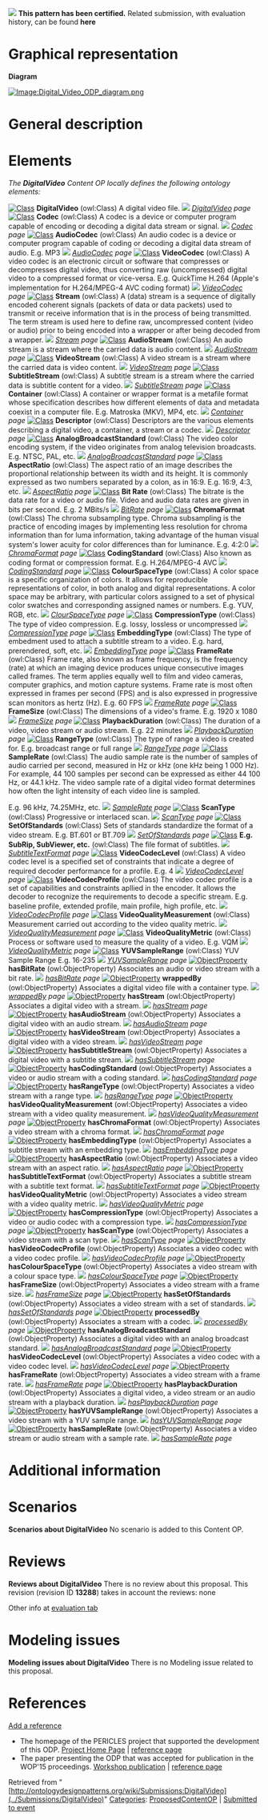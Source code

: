[![](../images/thumb/b/b5/Certified.png/70px-Certified.png)](../Image/Certified.png "Certified.png") __This pattern has been certified.__
Related submission, with evaluation history, can be found __here__





#  Graphical representation


__Diagram__




[![Image:Digital_Video_ODP_diagram.png](../images/6/6a/Digital_Video_ODP_diagram.png)](../Image/Digital_Video_ODP_diagram.png "Image:Digital_Video_ODP_diagram.png")




#  General description


  




#  Elements


_The __DigitalVideo__ Content OP locally defines the following ontology elements:_



[![Class](../images/thumb/2/27/Class.gif/20px-Class.gif)](../Image/Class.gif "Class") __DigitalVideo__ (owl:Class) A digital video file. 
 [![](../images/thumb/8/87/ArrowRight.gif/11px-ArrowRight.gif)](../Image/ArrowRight.gif "ArrowRight.gif") _[DigitalVideo](../Submissions/DigitalVideo/DigitalVideo "Submissions:DigitalVideo/DigitalVideo") page_
[![Class](../images/thumb/2/27/Class.gif/20px-Class.gif)](../Image/Class.gif "Class") __Codec__ (owl:Class) A codec is a device or computer program capable of encoding or decoding a digital data stream or signal. 
 [![](../images/thumb/8/87/ArrowRight.gif/11px-ArrowRight.gif)](../Image/ArrowRight.gif "ArrowRight.gif") _[Codec](../Submissions/DigitalVideo/Codec "Submissions:DigitalVideo/Codec") page_
[![Class](../images/thumb/2/27/Class.gif/20px-Class.gif)](../Image/Class.gif "Class") __AudioCodec__ (owl:Class) An audio codec is a device or computer program capable of coding or decoding a digital data stream of audio. 
E.g. MP3 [![](../images/thumb/8/87/ArrowRight.gif/11px-ArrowRight.gif)](../Image/ArrowRight.gif "ArrowRight.gif") _[AudioCodec](../Submissions/DigitalVideo/AudioCodec "Submissions:DigitalVideo/AudioCodec") page_
[![Class](../images/thumb/2/27/Class.gif/20px-Class.gif)](../Image/Class.gif "Class") __VideoCodec__ (owl:Class) A video codec is an electronic circuit or software that compresses or decompresses digital video, thus converting raw (uncompressed) digital video to a compressed format or vice-versa. 
E.g. QuickTime H.264 (Apple's implementation for H.264/MPEG-4 AVC coding format) [![](../images/thumb/8/87/ArrowRight.gif/11px-ArrowRight.gif)](../Image/ArrowRight.gif "ArrowRight.gif") _[VideoCodec](../Submissions/DigitalVideo/VideoCodec "Submissions:DigitalVideo/VideoCodec") page_
[![Class](../images/thumb/2/27/Class.gif/20px-Class.gif)](../Image/Class.gif "Class") __Stream__ (owl:Class) A (data) stream is a sequence of digitally encoded coherent signals (packets of data or data packets) used to transmit or receive information that is in the process of being transmitted. The term stream is used here to define raw, uncompressed content (video or audio) prior to being encoded into a wrapper or after being decoded from a wrapper. 
 [![](../images/thumb/8/87/ArrowRight.gif/11px-ArrowRight.gif)](../Image/ArrowRight.gif "ArrowRight.gif") _[Stream](../Submissions/DigitalVideo/Stream "Submissions:DigitalVideo/Stream") page_
[![Class](../images/thumb/2/27/Class.gif/20px-Class.gif)](../Image/Class.gif "Class") __AudioStream__ (owl:Class) An audio stream is a stream where the carried data is audio content. 
 [![](../images/thumb/8/87/ArrowRight.gif/11px-ArrowRight.gif)](../Image/ArrowRight.gif "ArrowRight.gif") _[AudioStream](../Submissions/DigitalVideo/AudioStream "Submissions:DigitalVideo/AudioStream") page_
[![Class](../images/thumb/2/27/Class.gif/20px-Class.gif)](../Image/Class.gif "Class") __VideoStream__ (owl:Class) A video stream is a stream where the carried data is video content. 
 [![](../images/thumb/8/87/ArrowRight.gif/11px-ArrowRight.gif)](../Image/ArrowRight.gif "ArrowRight.gif") _[VideoStream](../Submissions/DigitalVideo/VideoStream "Submissions:DigitalVideo/VideoStream") page_
[![Class](../images/thumb/2/27/Class.gif/20px-Class.gif)](../Image/Class.gif "Class") __SubtitleStream__ (owl:Class) A subtitle stream is a stream where the carried data is subtitle content for a video. 
 [![](../images/thumb/8/87/ArrowRight.gif/11px-ArrowRight.gif)](../Image/ArrowRight.gif "ArrowRight.gif") _[SubtitleStream](../Submissions/DigitalVideo/SubtitleStream "Submissions:DigitalVideo/SubtitleStream") page_
[![Class](../images/thumb/2/27/Class.gif/20px-Class.gif)](../Image/Class.gif "Class") __Container__ (owl:Class) A container or wrapper format is a metafile format whose specification describes how different elements of data and metadata coexist in a computer file. 
E.g. Matroska (MKV), MP4, etc. [![](../images/thumb/8/87/ArrowRight.gif/11px-ArrowRight.gif)](../Image/ArrowRight.gif "ArrowRight.gif") _[Container](../Submissions/DigitalVideo/Container "Submissions:DigitalVideo/Container") page_
[![Class](../images/thumb/2/27/Class.gif/20px-Class.gif)](../Image/Class.gif "Class") __Descriptor__ (owl:Class) Descriptors are the various elements describing a digital video, a container, a stream or a codec. 
 [![](../images/thumb/8/87/ArrowRight.gif/11px-ArrowRight.gif)](../Image/ArrowRight.gif "ArrowRight.gif") _[Descriptor](../Submissions/DigitalVideo/Descriptor "Submissions:DigitalVideo/Descriptor") page_
[![Class](../images/thumb/2/27/Class.gif/20px-Class.gif)](../Image/Class.gif "Class") __AnalogBroadcastStandard__ (owl:Class) The video color encoding system, if the video originates from analog television broadcasts. 
E.g. NTSC, PAL, etc. [![](../images/thumb/8/87/ArrowRight.gif/11px-ArrowRight.gif)](../Image/ArrowRight.gif "ArrowRight.gif") _[AnalogBroadcastStandard](../Submissions/DigitalVideo/AnalogBroadcastStandard "Submissions:DigitalVideo/AnalogBroadcastStandard") page_
[![Class](../images/thumb/2/27/Class.gif/20px-Class.gif)](../Image/Class.gif "Class") __AspectRatio__ (owl:Class) The aspect ratio of an image describes the proportional relationship between its width and its height. It is commonly expressed as two numbers separated by a colon, as in 16:9. 
E.g. 16:9, 4:3, etc. [![](../images/thumb/8/87/ArrowRight.gif/11px-ArrowRight.gif)](../Image/ArrowRight.gif "ArrowRight.gif") _[AspectRatio](../Submissions/DigitalVideo/AspectRatio "Submissions:DigitalVideo/AspectRatio") page_
[![Class](../images/thumb/2/27/Class.gif/20px-Class.gif)](../Image/Class.gif "Class") __Bit Rate__ (owl:Class) The bitrate is the data rate for a video or audio file. Video and audio data rates are given in bits per second. 
E.g. 2 MBits/s [![](../images/thumb/8/87/ArrowRight.gif/11px-ArrowRight.gif)](../Image/ArrowRight.gif "ArrowRight.gif") _[BitRate](../Submissions/DigitalVideo/BitRate "Submissions:DigitalVideo/BitRate") page_
[![Class](../images/thumb/2/27/Class.gif/20px-Class.gif)](../Image/Class.gif "Class") __ChromaFormat__ (owl:Class) The chroma subsampling type. Chroma subsampling is the practice of encoding images by implementing less resolution for chroma information than for luma information, taking advantage of the human visual system's lower acuity for color differences than for luminance. 
E.g. 4:2:0 [![](../images/thumb/8/87/ArrowRight.gif/11px-ArrowRight.gif)](../Image/ArrowRight.gif "ArrowRight.gif") _[ChromaFormat](../Submissions/DigitalVideo/ChromaFormat "Submissions:DigitalVideo/ChromaFormat") page_
[![Class](../images/thumb/2/27/Class.gif/20px-Class.gif)](../Image/Class.gif "Class") __CodingStandard__ (owl:Class) Also known as coding format or compression format. 
E.g. H.264/MPEG-4 AVC [![](../images/thumb/8/87/ArrowRight.gif/11px-ArrowRight.gif)](../Image/ArrowRight.gif "ArrowRight.gif") _[CodingStandard](../Submissions/DigitalVideo/CodingStandard "Submissions:DigitalVideo/CodingStandard") page_
[![Class](../images/thumb/2/27/Class.gif/20px-Class.gif)](../Image/Class.gif "Class") __ColourSpaceType__ (owl:Class) A color space is a specific organization of colors. It allows for reproducible representations of color, in both analog and digital representations. A color space may be arbitrary, with particular colors assigned to a set of physical color swatches and corresponding assigned names or numbers. 
E.g. YUV, RGB, etc. [![](../images/thumb/8/87/ArrowRight.gif/11px-ArrowRight.gif)](../Image/ArrowRight.gif "ArrowRight.gif") _[ClourSpaceType](../Submissions/DigitalVideo/ClourSpaceType "Submissions:DigitalVideo/ClourSpaceType") page_
[![Class](../images/thumb/2/27/Class.gif/20px-Class.gif)](../Image/Class.gif "Class") __CompressionType__ (owl:Class) The type of video compression. 
E.g. lossy, lossless or uncompressed [![](../images/thumb/8/87/ArrowRight.gif/11px-ArrowRight.gif)](../Image/ArrowRight.gif "ArrowRight.gif") _[CompressionType](../Submissions/DigitalVideo/CompressionType "Submissions:DigitalVideo/CompressionType") page_
[![Class](../images/thumb/2/27/Class.gif/20px-Class.gif)](../Image/Class.gif "Class") __EmbeddingType__ (owl:Class) The type of embedment used to attach a subtitle stream to a video. 
E.g. hard, prerendered, soft, etc. [![](../images/thumb/8/87/ArrowRight.gif/11px-ArrowRight.gif)](../Image/ArrowRight.gif "ArrowRight.gif") _[EmbeddingType](../Submissions/DigitalVideo/EmbeddingType "Submissions:DigitalVideo/EmbeddingType") page_
[![Class](../images/thumb/2/27/Class.gif/20px-Class.gif)](../Image/Class.gif "Class") __FrameRate__ (owl:Class) Frame rate, also known as frame frequency, is the frequency (rate) at which an imaging device produces unique consecutive images called frames. The term applies equally well to film and video cameras, computer graphics, and motion capture systems. Frame rate is most often expressed in frames per second (FPS) and is also expressed in progressive scan monitors as hertz (Hz). 
E.g. 60 FPS [![](../images/thumb/8/87/ArrowRight.gif/11px-ArrowRight.gif)](../Image/ArrowRight.gif "ArrowRight.gif") _[FrameRate](../Submissions/DigitalVideo/FrameRate "Submissions:DigitalVideo/FrameRate") page_
[![Class](../images/thumb/2/27/Class.gif/20px-Class.gif)](../Image/Class.gif "Class") __FrameSize__ (owl:Class) The dimensions of a video's frame. 
E.g. 1920 x 1080 [![](../images/thumb/8/87/ArrowRight.gif/11px-ArrowRight.gif)](../Image/ArrowRight.gif "ArrowRight.gif") _[FrameSize](../Submissions/DigitalVideo/FrameSize "Submissions:DigitalVideo/FrameSize") page_
[![Class](../images/thumb/2/27/Class.gif/20px-Class.gif)](../Image/Class.gif "Class") __PlaybackDuration__ (owl:Class) The duration of a video, video stream or audio stream. 
E.g. 22 minutes [![](../images/thumb/8/87/ArrowRight.gif/11px-ArrowRight.gif)](../Image/ArrowRight.gif "ArrowRight.gif") _[PlaybackDuration](../Submissions/DigitalVideo/PlaybackDuration "Submissions:DigitalVideo/PlaybackDuration") page_
[![Class](../images/thumb/2/27/Class.gif/20px-Class.gif)](../Image/Class.gif "Class") __RangeType__ (owl:Class) The type of range a video is created for. 
E.g. broadcast range or full range [![](../images/thumb/8/87/ArrowRight.gif/11px-ArrowRight.gif)](../Image/ArrowRight.gif "ArrowRight.gif") _[RangeType](../Submissions/DigitalVideo/RangeType "Submissions:DigitalVideo/RangeType") page_
[![Class](../images/thumb/2/27/Class.gif/20px-Class.gif)](../Image/Class.gif "Class") __SampleRate__ (owl:Class) The audio sample rate is the number of samples of audio carried per second, measured in Hz or kHz (one kHz being 1 000 Hz). For example, 44 100 samples per second can be expressed as either 44 100 Hz, or 44.1 kHz.
The video sample rate of a digital video format determines how often the light intensity of each video line is sampled. 



E.g. 96 kHz, 74.25MHz, etc. [![](../images/thumb/8/87/ArrowRight.gif/11px-ArrowRight.gif)](../Image/ArrowRight.gif "ArrowRight.gif") _[SampleRate](../Submissions/DigitalVideo/SampleRate "Submissions:DigitalVideo/SampleRate") page_
[![Class](../images/thumb/2/27/Class.gif/20px-Class.gif)](../Image/Class.gif "Class") __ScanType__ (owl:Class) Progressive or interlaced scan. 
 [![](../images/thumb/8/87/ArrowRight.gif/11px-ArrowRight.gif)](../Image/ArrowRight.gif "ArrowRight.gif") _[ScanType](../Submissions/DigitalVideo/ScanType "Submissions:DigitalVideo/ScanType") page_
[![Class](../images/thumb/2/27/Class.gif/20px-Class.gif)](../Image/Class.gif "Class") __SetOfStandards__ (owl:Class) Sets of standards standardize the format of a video stream. 
E.g. BT.601 or BT.709 [![](../images/thumb/8/87/ArrowRight.gif/11px-ArrowRight.gif)](../Image/ArrowRight.gif "ArrowRight.gif") _[SetOfStandards](../Submissions/DigitalVideo/SetOfStandards "Submissions:DigitalVideo/SetOfStandards") page_
[![Class](../images/thumb/2/27/Class.gif/20px-Class.gif)](../Image/Class.gif "Class") __E.g. SubRip, SubViewer, etc.__ (owl:Class) The file format of subtitles. 
 [![](../images/thumb/8/87/ArrowRight.gif/11px-ArrowRight.gif)](../Image/ArrowRight.gif "ArrowRight.gif") _[SubtitleTextFormat](../Submissions/DigitalVideo/SubtitleTextFormat "Submissions:DigitalVideo/SubtitleTextFormat") page_
[![Class](../images/thumb/2/27/Class.gif/20px-Class.gif)](../Image/Class.gif "Class") __VideoCodecLevel__ (owl:Class) A video codec level is a specified set of constraints that indicate a degree of required decoder performance for a profile. 
E.g. 4 [![](../images/thumb/8/87/ArrowRight.gif/11px-ArrowRight.gif)](../Image/ArrowRight.gif "ArrowRight.gif") _[VideoCodecLevel](../Submissions/DigitalVideo/VideoCodecLevel "Submissions:DigitalVideo/VideoCodecLevel") page_
[![Class](../images/thumb/2/27/Class.gif/20px-Class.gif)](../Image/Class.gif "Class") __VideoCodecProfile__ (owl:Class) The video codec profile is a set of capabilities and constraints apllied in the encoder. It allows the decoder to recognize the requirements to decode a specific stream. 
E.g. baseline profile, extended profile, main profile, high profile, etc. [![](../images/thumb/8/87/ArrowRight.gif/11px-ArrowRight.gif)](../Image/ArrowRight.gif "ArrowRight.gif") _[VideoCodecProfile](../Submissions/DigitalVideo/VideoCodecProfile "Submissions:DigitalVideo/VideoCodecProfile") page_
[![Class](../images/thumb/2/27/Class.gif/20px-Class.gif)](../Image/Class.gif "Class") __VideoQualityMeasurement__ (owl:Class) Measurement carried out according to the video quality metric. 
 [![](../images/thumb/8/87/ArrowRight.gif/11px-ArrowRight.gif)](../Image/ArrowRight.gif "ArrowRight.gif") _[VideoQualityMeasurement](../Submissions/DigitalVideo/VideoQualityMeasurement "Submissions:DigitalVideo/VideoQualityMeasurement") page_
[![Class](../images/thumb/2/27/Class.gif/20px-Class.gif)](../Image/Class.gif "Class") __VideoQualityMetric__ (owl:Class) Process or software used to measure the quality of a video. 
E.g. VQM [![](../images/thumb/8/87/ArrowRight.gif/11px-ArrowRight.gif)](../Image/ArrowRight.gif "ArrowRight.gif") _[VideoQualityMetric](../Submissions/DigitalVideo/VideoQualityMetric "Submissions:DigitalVideo/VideoQualityMetric") page_
[![Class](../images/thumb/2/27/Class.gif/20px-Class.gif)](../Image/Class.gif "Class") __YUVSampleRange__ (owl:Class) YUV Sample Range 
E.g. 16-235 [![](../images/thumb/8/87/ArrowRight.gif/11px-ArrowRight.gif)](../Image/ArrowRight.gif "ArrowRight.gif") _[YUVSampleRange](../Submissions/DigitalVideo/YUVSampleRange "Submissions:DigitalVideo/YUVSampleRange") page_
[![ObjectProperty](../images/thumb/c/c3/ObjectProperty.gif/20px-ObjectProperty.gif)](../Image/ObjectProperty.gif "ObjectProperty") __hasBitRate__ (owl:ObjectProperty) Associates an audio or video stream with a bit rate. 
 [![](../images/thumb/8/87/ArrowRight.gif/11px-ArrowRight.gif)](../Image/ArrowRight.gif "ArrowRight.gif") _[hasBitRate](../Submissions/DigitalVideo/hasBitRate "Submissions:DigitalVideo/hasBitRate") page_
[![ObjectProperty](../images/thumb/c/c3/ObjectProperty.gif/20px-ObjectProperty.gif)](../Image/ObjectProperty.gif "ObjectProperty") __wrappedBy__ (owl:ObjectProperty) Associates a digital video file with a container type. 
 [![](../images/thumb/8/87/ArrowRight.gif/11px-ArrowRight.gif)](../Image/ArrowRight.gif "ArrowRight.gif") _[wrappedBy](../Submissions/DigitalVideo/wrappedBy "Submissions:DigitalVideo/wrappedBy") page_
[![ObjectProperty](../images/thumb/c/c3/ObjectProperty.gif/20px-ObjectProperty.gif)](../Image/ObjectProperty.gif "ObjectProperty") __hasStream__ (owl:ObjectProperty) Associates a digital video with a stream. 
 [![](../images/thumb/8/87/ArrowRight.gif/11px-ArrowRight.gif)](../Image/ArrowRight.gif "ArrowRight.gif") _[hasStream](../Submissions/DigitalVideo/hasStream "Submissions:DigitalVideo/hasStream") page_
[![ObjectProperty](../images/thumb/c/c3/ObjectProperty.gif/20px-ObjectProperty.gif)](../Image/ObjectProperty.gif "ObjectProperty") __hasAudioStream__ (owl:ObjectProperty) Associates a digital video with an audio stream. 
 [![](../images/thumb/8/87/ArrowRight.gif/11px-ArrowRight.gif)](../Image/ArrowRight.gif "ArrowRight.gif") _[hasAudioStream](../Submissions/DigitalVideo/hasAudioStream "Submissions:DigitalVideo/hasAudioStream") page_
[![ObjectProperty](../images/thumb/c/c3/ObjectProperty.gif/20px-ObjectProperty.gif)](../Image/ObjectProperty.gif "ObjectProperty") __hasVideoStream__ (owl:ObjectProperty) Associates a digital video with a video stream. 
 [![](../images/thumb/8/87/ArrowRight.gif/11px-ArrowRight.gif)](../Image/ArrowRight.gif "ArrowRight.gif") _[hasVideoStream](../Submissions/DigitalVideo/hasVideoStream "Submissions:DigitalVideo/hasVideoStream") page_
[![ObjectProperty](../images/thumb/c/c3/ObjectProperty.gif/20px-ObjectProperty.gif)](../Image/ObjectProperty.gif "ObjectProperty") __hasSubtitleStream__ (owl:ObjectProperty) Associates a digital video with a subtitle stream. 
 [![](../images/thumb/8/87/ArrowRight.gif/11px-ArrowRight.gif)](../Image/ArrowRight.gif "ArrowRight.gif") _[hasSubtitleStream](../Submissions/DigitalVideo/hasSubtitleStream "Submissions:DigitalVideo/hasSubtitleStream") page_
[![ObjectProperty](../images/thumb/c/c3/ObjectProperty.gif/20px-ObjectProperty.gif)](../Image/ObjectProperty.gif "ObjectProperty") __hasCodingStandard__ (owl:ObjectProperty) Associates a video or audio stream with a coding standard. 
 [![](../images/thumb/8/87/ArrowRight.gif/11px-ArrowRight.gif)](../Image/ArrowRight.gif "ArrowRight.gif") _[hasCodingStandard](../Submissions/DigitalVideo/hasCodingStandard "Submissions:DigitalVideo/hasCodingStandard") page_
[![ObjectProperty](../images/thumb/c/c3/ObjectProperty.gif/20px-ObjectProperty.gif)](../Image/ObjectProperty.gif "ObjectProperty") __hasRangeType__ (owl:ObjectProperty) Associates a video stream with a range type. 
 [![](../images/thumb/8/87/ArrowRight.gif/11px-ArrowRight.gif)](../Image/ArrowRight.gif "ArrowRight.gif") _[hasRangeType](../Submissions/DigitalVideo/hasRangeType "Submissions:DigitalVideo/hasRangeType") page_
[![ObjectProperty](../images/thumb/c/c3/ObjectProperty.gif/20px-ObjectProperty.gif)](../Image/ObjectProperty.gif "ObjectProperty") __hasVideoQualityMeasurement__ (owl:ObjectProperty) Associates a video stream with a video quality measurement. 
 [![](../images/thumb/8/87/ArrowRight.gif/11px-ArrowRight.gif)](../Image/ArrowRight.gif "ArrowRight.gif") _[hasVideoQualityMeasurement](../Submissions/DigitalVideo/hasVideoQualityMeasurement "Submissions:DigitalVideo/hasVideoQualityMeasurement") page_
[![ObjectProperty](../images/thumb/c/c3/ObjectProperty.gif/20px-ObjectProperty.gif)](../Image/ObjectProperty.gif "ObjectProperty") __hasChromaFormat__ (owl:ObjectProperty) Associates a video stream with a chroma format. 
 [![](../images/thumb/8/87/ArrowRight.gif/11px-ArrowRight.gif)](../Image/ArrowRight.gif "ArrowRight.gif") _[hasChromaFormat](../Submissions/DigitalVideo/hasChromaFormat "Submissions:DigitalVideo/hasChromaFormat") page_
[![ObjectProperty](../images/thumb/c/c3/ObjectProperty.gif/20px-ObjectProperty.gif)](../Image/ObjectProperty.gif "ObjectProperty") __hasEmbeddingType__ (owl:ObjectProperty) Associates a subtitle stream with an embedding type. 
 [![](../images/thumb/8/87/ArrowRight.gif/11px-ArrowRight.gif)](../Image/ArrowRight.gif "ArrowRight.gif") _[hasEmbeddingType](../Submissions/DigitalVideo/hasEmbeddingType "Submissions:DigitalVideo/hasEmbeddingType") page_
[![ObjectProperty](../images/thumb/c/c3/ObjectProperty.gif/20px-ObjectProperty.gif)](../Image/ObjectProperty.gif "ObjectProperty") __hasAspectRatio__ (owl:ObjectProperty) Associates a video stream with an aspect ratio. 
 [![](../images/thumb/8/87/ArrowRight.gif/11px-ArrowRight.gif)](../Image/ArrowRight.gif "ArrowRight.gif") _[hasAspectRatio](../Submissions/DigitalVideo/hasAspectRatio "Submissions:DigitalVideo/hasAspectRatio") page_
[![ObjectProperty](../images/thumb/c/c3/ObjectProperty.gif/20px-ObjectProperty.gif)](../Image/ObjectProperty.gif "ObjectProperty") __hasSubtitleTextFormat__ (owl:ObjectProperty) Associates a subtitle stream with a subtitle text format. 
 [![](../images/thumb/8/87/ArrowRight.gif/11px-ArrowRight.gif)](../Image/ArrowRight.gif "ArrowRight.gif") _[hasSubtitleTextFormat](../Submissions/DigitalVideo/hasSubtitleTextFormat "Submissions:DigitalVideo/hasSubtitleTextFormat") page_
[![ObjectProperty](../images/thumb/c/c3/ObjectProperty.gif/20px-ObjectProperty.gif)](../Image/ObjectProperty.gif "ObjectProperty") __hasVideoQualityMetric__ (owl:ObjectProperty) Associates a video stream with a video quality metric. 
 [![](../images/thumb/8/87/ArrowRight.gif/11px-ArrowRight.gif)](../Image/ArrowRight.gif "ArrowRight.gif") _[hasVideoQualityMetric](../Submissions/DigitalVideo/hasVideoQualityMetric "Submissions:DigitalVideo/hasVideoQualityMetric") page_
[![ObjectProperty](../images/thumb/c/c3/ObjectProperty.gif/20px-ObjectProperty.gif)](../Image/ObjectProperty.gif "ObjectProperty") __hasCompressionType__ (owl:ObjectProperty) Associates a video or audio codec with a compression type. 
 [![](../images/thumb/8/87/ArrowRight.gif/11px-ArrowRight.gif)](../Image/ArrowRight.gif "ArrowRight.gif") _[hasCompressionType](../Submissions/DigitalVideo/hasCompressionType "Submissions:DigitalVideo/hasCompressionType") page_
[![ObjectProperty](../images/thumb/c/c3/ObjectProperty.gif/20px-ObjectProperty.gif)](../Image/ObjectProperty.gif "ObjectProperty") __hasScanType__ (owl:ObjectProperty) Associates a video stream with a scan type. 
 [![](../images/thumb/8/87/ArrowRight.gif/11px-ArrowRight.gif)](../Image/ArrowRight.gif "ArrowRight.gif") _[hasScanType](../Submissions/DigitalVideo/hasScanType "Submissions:DigitalVideo/hasScanType") page_
[![ObjectProperty](../images/thumb/c/c3/ObjectProperty.gif/20px-ObjectProperty.gif)](../Image/ObjectProperty.gif "ObjectProperty") __hasVideoCodecProfile__ (owl:ObjectProperty) Associates a video codec with a video codec profile. 
 [![](../images/thumb/8/87/ArrowRight.gif/11px-ArrowRight.gif)](../Image/ArrowRight.gif "ArrowRight.gif") _[hasVideoCodecProfile](../Submissions/DigitalVideo/hasVideoCodecProfile "Submissions:DigitalVideo/hasVideoCodecProfile") page_
[![ObjectProperty](../images/thumb/c/c3/ObjectProperty.gif/20px-ObjectProperty.gif)](../Image/ObjectProperty.gif "ObjectProperty") __hasColourSpaceType__ (owl:ObjectProperty) Associates a video stream with a colour space type. 
 [![](../images/thumb/8/87/ArrowRight.gif/11px-ArrowRight.gif)](../Image/ArrowRight.gif "ArrowRight.gif") _[hasColourSpaceType](../Submissions/DigitalVideo/hasColourSpaceType "Submissions:DigitalVideo/hasColourSpaceType") page_
[![ObjectProperty](../images/thumb/c/c3/ObjectProperty.gif/20px-ObjectProperty.gif)](../Image/ObjectProperty.gif "ObjectProperty") __hasFrameSize__ (owl:ObjectProperty) Associates a video stream with a frame size. 
 [![](../images/thumb/8/87/ArrowRight.gif/11px-ArrowRight.gif)](../Image/ArrowRight.gif "ArrowRight.gif") _[hasFrameSize](../Submissions/DigitalVideo/hasFrameSize "Submissions:DigitalVideo/hasFrameSize") page_
[![ObjectProperty](../images/thumb/c/c3/ObjectProperty.gif/20px-ObjectProperty.gif)](../Image/ObjectProperty.gif "ObjectProperty") __hasSetOfStandards__ (owl:ObjectProperty) Associates a video stream with a set of standards. 
 [![](../images/thumb/8/87/ArrowRight.gif/11px-ArrowRight.gif)](../Image/ArrowRight.gif "ArrowRight.gif") _[hasSetOfStandards](../Submissions/DigitalVideo/hasSetOfStandards "Submissions:DigitalVideo/hasSetOfStandards") page_
[![ObjectProperty](../images/thumb/c/c3/ObjectProperty.gif/20px-ObjectProperty.gif)](../Image/ObjectProperty.gif "ObjectProperty") __processedBy__ (owl:ObjectProperty) Associates a stream with a codec. 
 [![](../images/thumb/8/87/ArrowRight.gif/11px-ArrowRight.gif)](../Image/ArrowRight.gif "ArrowRight.gif") _[processedBy](../Submissions/DigitalVideo/processedBy "Submissions:DigitalVideo/processedBy") page_
[![ObjectProperty](../images/thumb/c/c3/ObjectProperty.gif/20px-ObjectProperty.gif)](../Image/ObjectProperty.gif "ObjectProperty") __hasAnalogBroadcastStandard__ (owl:ObjectProperty) Associates a digital video with an analog broadcast standard. 
 [![](../images/thumb/8/87/ArrowRight.gif/11px-ArrowRight.gif)](../Image/ArrowRight.gif "ArrowRight.gif") _[hasAnalogBroadcastStandard](../Submissions/DigitalVideo/hasAnalogBroadcastStandard "Submissions:DigitalVideo/hasAnalogBroadcastStandard") page_
[![ObjectProperty](../images/thumb/c/c3/ObjectProperty.gif/20px-ObjectProperty.gif)](../Image/ObjectProperty.gif "ObjectProperty") __hasVideoCodecLevel__ (owl:ObjectProperty) Associates a video codec with a video codec level. 
 [![](../images/thumb/8/87/ArrowRight.gif/11px-ArrowRight.gif)](../Image/ArrowRight.gif "ArrowRight.gif") _[hasVideoCodecLevel](../Submissions/DigitalVideo/hasVideoCodecLevel "Submissions:DigitalVideo/hasVideoCodecLevel") page_
[![ObjectProperty](../images/thumb/c/c3/ObjectProperty.gif/20px-ObjectProperty.gif)](../Image/ObjectProperty.gif "ObjectProperty") __hasFrameRate__ (owl:ObjectProperty) Associates a video stream with a frame rate. 
 [![](../images/thumb/8/87/ArrowRight.gif/11px-ArrowRight.gif)](../Image/ArrowRight.gif "ArrowRight.gif") _[hasFrameRate](../Submissions/DigitalVideo/hasFrameRate "Submissions:DigitalVideo/hasFrameRate") page_
[![ObjectProperty](../images/thumb/c/c3/ObjectProperty.gif/20px-ObjectProperty.gif)](../Image/ObjectProperty.gif "ObjectProperty") __hasPlaybackDuration__ (owl:ObjectProperty) Associates a digital video, a video stream or an audio stream with a playback duration. 
 [![](../images/thumb/8/87/ArrowRight.gif/11px-ArrowRight.gif)](../Image/ArrowRight.gif "ArrowRight.gif") _[hasPlaybackDuration](../Submissions/DigitalVideo/hasPlaybackDuration "Submissions:DigitalVideo/hasPlaybackDuration") page_
[![ObjectProperty](../images/thumb/c/c3/ObjectProperty.gif/20px-ObjectProperty.gif)](../Image/ObjectProperty.gif "ObjectProperty") __hasYUVSampleRange__ (owl:ObjectProperty) Associates a video stream with a YUV sample range. 
 [![](../images/thumb/8/87/ArrowRight.gif/11px-ArrowRight.gif)](../Image/ArrowRight.gif "ArrowRight.gif") _[hasYUVSampleRange](../Submissions/DigitalVideo/hasYUVSampleRange "Submissions:DigitalVideo/hasYUVSampleRange") page_
[![ObjectProperty](../images/thumb/c/c3/ObjectProperty.gif/20px-ObjectProperty.gif)](../Image/ObjectProperty.gif "ObjectProperty") __hasSampleRate__ (owl:ObjectProperty) Associates a video stream or audio stream with a sample rate. 
 [![](../images/thumb/8/87/ArrowRight.gif/11px-ArrowRight.gif)](../Image/ArrowRight.gif "ArrowRight.gif") _[hasSampleRate](../Submissions/DigitalVideo/hasSampleRate "Submissions:DigitalVideo/hasSampleRate") page_
#  Additional information


#  Scenarios



__Scenarios about DigitalVideo__
No scenario is added to this Content OP.




#  Reviews



__Reviews about DigitalVideo__
There is no review about this proposal.
This revision (revision ID __13288__) takes in account the reviews: none


Other info at [evaluation tab](http://ontologydesignpatterns.org/wiki/index.php?title=Submissions:DigitalVideo&action=evaluation "http://ontologydesignpatterns.org/wiki/index.php?title=Submissions:DigitalVideo&action=evaluation")




  




#  Modeling issues



__Modeling issues about DigitalVideo__
There is no Modeling issue related to this proposal.




  




#  References


[Add a reference](index.php@title=Odp%253AAdd_reference&subject=../Submissions/DigitalVideo "http://ontologydesignpatterns.org/wiki/index.php?title=Odp:Add_reference&subject=Submissions%3ADigitalVideo")



* The homepage of the PERICLES project that supported the development of this ODP. [Project Home Page](http://www.pericles-project.eu/ "http://www.pericles-project.eu/") | [reference page](../Community/References/PERICLES_project_homepage "Community:References/PERICLES project homepage")
* The paper presenting the ODP that was accepted for publication in the WOP'15 proceedings. [Workshop publication](http://ceur-ws.org/Vol-1461/WOP2015_pattern_abstract_4.pdf "http://ceur-ws.org/Vol-1461/WOP2015_pattern_abstract_4.pdf") | [reference page](../Community/References/An_Ontology_Design_Pattern_for_Digital_Video "Community:References/An Ontology Design Pattern for Digital Video")


  






Retrieved from "[http://ontologydesignpatterns.org/wiki/Submissions:DigitalVideo](../Submissions/DigitalVideo)"
 [Categories](http://ontologydesignpatterns.org/wiki/Special:Categories "Special:Categories"): [ProposedContentOP](../Category/ProposedContentOP "Category:ProposedContentOP") | [Submitted to event](../Category/Submitted_to_event "Category:Submitted to event")